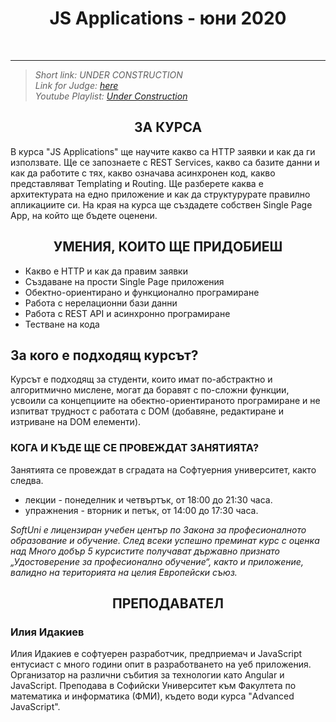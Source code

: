 <h1 align="center">JS Applications - юни 2020</h1>
    <br>

<hr>
<blockquote>
    <i> Short link: UNDER CONSTRUCTION </i>
    <br>
    <i>
    Link for Judge: <a href="https://judge.softuni.bg/Contests/#!/List/ByCategory/170/JS-Applications-Exercises"> here</a>
    </i>
    <br>
    <i>
    Youtube Playlist: <a href="#"> Under Construction</a>
    </i>
</blockquote>
</hr>

<h2 align="center">ЗА КУРСА</h2>
<p>
В курса "JS Applications" ще научите какво сa HTTP заявки и как да ги използвате. Ще се запознаете с REST Services, какво са базите данни и как да работите с тях, какво означава асинхронен код, какво представляват Templating и Routing. Ще разберете каква е архитектурата на едно приложение и как да структурурате правилно апликациите си. На края на курса ще създадете собствен Single Page App, на който ще бъдете оценени.
</p>

<h2 align="center">УМЕНИЯ, КОИТО ЩЕ ПРИДОБИЕШ</h2>
    <ul>
        <li>Какво е HTTP и как да правим заявки</li>
        <li>Създаване на прости Single Page приложения</li>
        <li>Обектно-ориентирано и функционално програмиране</li>
        <li>Работа с нерелационни бази данни</li>
        <li>Работа с REST API и асинхронно програмиране</li>
        <li>Тестване на кода</li>
    </ul>

<h2>За кого е подходящ курсът?</h2>
    <p>Курсът е подходящ за студенти, които имат по-абстрактно и алгоритмично мислене, могат да боравят с по-сложни функции, усвоили са концепциите на обектно-ориентираното програмиране и не изпитват трудност с работата с DOM (добавяне, редактиране и изтриване на DOM елементи).</p>

<h3>КОГА И КЪДЕ ЩЕ СЕ ПРОВЕЖДАТ ЗАНЯТИЯТА?</h3>
    <p>Занятията се провеждат в сградата на Софтуерния университет, както следва.</p>
    <ul>
        <li>лекции - понеделник и четвъртък, от 18:00 до 21:30 часа.</li>
        <li>упражнения - вторник и петък, от 14:00 до 17:30 часа.</li>
    </ul>

<p><i>SoftUni е лицензиран учебен център по Закона за професионалното образование и обучение. След всеки успешно преминат курс с оценка над Много добър 5 курсистите получават държавно признато „Удостоверение за професионално обучение“, както и приложение, валидно на територията на целия Европейски съюз.</i></p>
    
<h2 align="center">ПРЕПОДАВАТЕЛ</h2>
    <h3>Илия Идакиев</h3>
    <p> 
        Илия Идакиев е софтуерен разработчик, предприемач и JavaScript ентусиаст с много години опит в разработването на уеб приложения. Организатор на различни събития за технологии като Angular и JavaScript. Преподава в Софийски Университет към Факултета по математика и информатика (ФМИ), където води курса "Advanced JavaScript".
    </p> 
